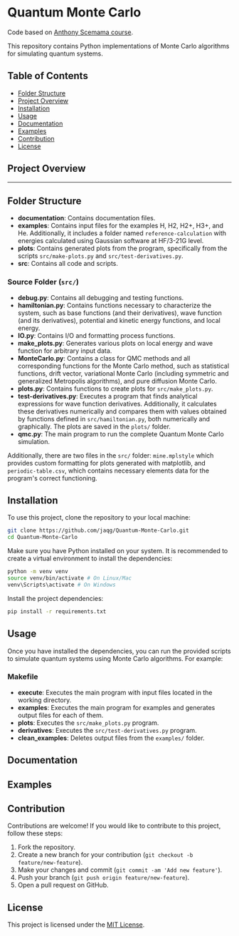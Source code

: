 # Quantum Monte Carlo

Code based on [Anthony Scemama course](https://trex-coe.github.io/qmc-lttc-2023/).

This repository contains Python implementations of Monte Carlo algorithms for simulating quantum systems.

## Table of Contents

- [Folder Structure](#folder-structure)
- [Project Overview](#project-overview)
- [Installation](#installation)
- [Usage](#usage)
- [Documentation](#documentation)
- [Examples](#examples)
- [Contribution](#contribution)
- [License](#license)

## Project Overview

---
## Folder Structure

- **documentation**: Contains documentation files.
- **examples**: Contains input files for the examples H, H2, H2+, H3+, and He. Additionally, it includes a folder named `reference-calculation` with energies calculated using Gaussian software at HF/3-21G level.
- **plots**: Contains generated plots from the program, specifically from the scripts `src/make-plots.py` and `src/test-derivatives.py`.
- **src**: Contains all code and scripts.

### Source Folder (`src/`)

- **debug.py**: Contains all debugging and testing functions.
- **hamiltonian.py**: Contains functions necessary to characterize the system, such as base functions (and their derivatives), wave function (and its derivatives), potential and kinetic energy functions, and local energy.
- **IO.py**: Contains I/O and formatting process functions.
- **make_plots.py**: Generates various plots on local energy and wave function for arbitrary input data.
- **MonteCarlo.py**: Contains a class for QMC methods and all corresponding functions for the Monte Carlo method, such as statistical functions, drift vector, variational Monte Carlo (including symmetric and generalized Metropolis algorithms), and pure diffusion Monte Carlo.
- **plots.py**: Contains functions to create plots for `src/make_plots.py`.
- **test-derivatives.py**: Executes a program that finds analytical expressions for wave function derivatives. Additionally, it calculates these derivatives numerically and compares them with values obtained by functions defined in `src/hamiltonian.py`, both numerically and graphically. The plots are saved in the `plots/` folder.
- **qmc.py**: The main program to run the complete Quantum Monte Carlo simulation.

Additionally, there are two files in the `src/` folder: `mine.mplstyle` which provides custom formatting for plots generated with matplotlib, and `periodic-table.csv`, which contains necessary elements data for the program's correct functioning.

## Installation

To use this project, clone the repository to your local machine:

```bash
git clone https://github.com/jaqg/Quantum-Monte-Carlo.git
cd Quantum-Monte-Carlo
```

Make sure you have Python installed on your system. It is recommended to create a virtual environment to install the dependencies:

```bash
python -m venv venv
source venv/bin/activate # On Linux/Mac
venv\Scripts\activate # On Windows
```

Install the project dependencies:

```bash
pip install -r requirements.txt
```

## Usage

Once you have installed the dependencies, you can run the provided scripts to simulate quantum systems using Monte Carlo algorithms. For example:

### Makefile

- **execute**: Executes the main program with input files located in the working directory.
- **examples**: Executes the main program for examples and generates output files for each of them.
- **plots**: Executes the `src/make_plots.py` program.
- **derivatives**: Executes the `src/test-derivatives.py` program.
- **clean_examples**: Deletes output files from the `examples/` folder.

## Documentation

## Examples

## Contribution

Contributions are welcome! If you would like to contribute to this project, follow these steps:

1. Fork the repository.
2. Create a new branch for your contribution (`git checkout -b feature/new-feature`).
3. Make your changes and commit (`git commit -am 'Add new feature'`).
4. Push your branch (`git push origin feature/new-feature`).
5. Open a pull request on GitHub.

## License

This project is licensed under the [MIT License](LICENSE).
